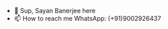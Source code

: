 - 👋 Sup, Sayan Banerjee here
- 📫 How to reach me 
      WhatsApp: (+91)9002926437

<!---
SayanBanerjee09082002/SayanBanerjee09082002 is a ✨ special ✨ repository because its `README.md` (this file) appears on your GitHub profile.
You can click the Preview link to take a look at your changes.
--->

